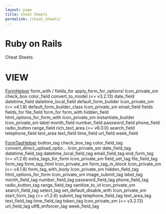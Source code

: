 ```yaml
---
layout: page
title: Cheat Sheets
permalink: /cheat_sheets/
---
```


Ruby on Rails
=================================================

Cheat Sheets

VIEW
========================


[FormHelper](https://apidock.com/rails/v5.2.3/ActionView/Helpers/FormHelper/)
form_with / fields_for
  apply_form_for_options! Icon_private_sm
  check_box
  color_field
  convert_to_model (<= v3.2.13)
  date_field
  datetime_field
  datetime_local_field
  default_form_builder Icon_private_sm (<= v4.1.8)
  default_form_builder_class Icon_private_sm
  email_field
  fields
  fields_for
  file_field
  form_for
  form_with
  hidden_field
  html_options_for_form_with Icon_private_sm
  instantiate_builder Icon_private_sm
  label
  month_field
  number_field
  password_field
  phone_field
  radio_button
  range_field
  rich_text_area (>= v6.0.0)
  search_field
  telephone_field
  text_area
  text_field
  time_field
  url_field
  week_field

[FormTagHelper](https://apidock.com/rails/ActionView/Helpers/FormTagHelper/check_box_tag)
  button_tag
  check_box_tag
  color_field_tag
  convert_direct_upload_optio... Icon_private_sm
  date_field_tag
  datetime_field_tag
  datetime_local_field_tag
  email_field_tag
  end_form_tag (<= v1.2.6)
  extra_tags_for_form Icon_private_sm
  field_set_tag
  file_field_tag
  form_tag
  form_tag_html Icon_private_sm
  form_tag_in_block Icon_private_sm (<= v4.1.8)
  form_tag_with_body Icon_private_sm
  hidden_field_tag
  html_options_for_form Icon_private_sm
  image_submit_tag
  label_tag
  month_field_tag
  number_field_tag
  password_field_tag
  phone_field_tag
  radio_button_tag
  range_field_tag
  sanitize_to_id Icon_private_sm
  search_field_tag
  select_tag
  set_default_disable_with Icon_private_sm
  start_form_tag (<= v1.2.6)
  submit_tag
  telephone_field_tag
  text_area_tag
  text_field_tag
  time_field_tag
  token_tag Icon_private_sm (<= v3.2.13)
  url_field_tag
  utf8_enforcer_tag
  week_field_tag